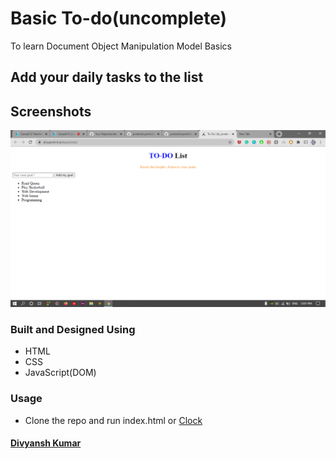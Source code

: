 # Basic To-do(uncomplete)
To learn Document Object Manipulation Model Basics
## Add your daily tasks to the list

## Screenshots
![todo](https://raw.githubusercontent.com/jordandivyansh/basictodo/master/Screenshot%20(250).png)

### Built and Designed Using
- HTML
- CSS
- JavaScript(DOM)

### Usage
- Clone the repo and run index.html or [Clock](https://jordandivyansh.github.io/basictodo/)

#### [Divyansh Kumar](https://jordandivyansh.github.io/divyanshkumar)
